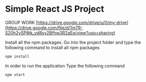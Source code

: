 # Simple React JS Project

GROUP WORK
[https://drive.google.com/drive/u/0/my-drive](https://drive.google.com/file/d/1m7R-S20h2ySP8tk_vd8sy2Bfhw3R2aEq/view?usp=sharing)











Install all the npm packages. Go into the project folder and type the following command to install all npm packages

```bash
npm install
```

In order to run the application Type the following command

```bash
npm start
```

